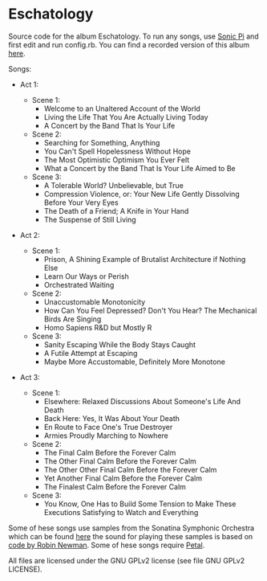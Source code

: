 # Eschatology
Source code for the album Eschatology. To run any songs, use [Sonic Pi](https://sonic-pi.net/) and first edit and run config.rb. You can find a recorded version of this album [here](https://beguiledbyguillotining.bandcamp.com/album/eschatology).

Songs:
- Act 1:
	- Scene 1:
		- Welcome to an Unaltered Account of the World
		- Living the Life That You Are Actually Living Today
		- A Concert by the Band That Is Your Life
	- Scene 2:
		- Searching for Something, Anything
		- You Can't Spell Hopelessness Without Hope
		- The Most Optimistic Optimism You Ever Felt
		- What a Concert by the Band That Is Your Life Aimed to Be
	- Scene 3:
		- A Tolerable World? Unbelievable, but True
		- Compression Violence, or: Your New Life Gently Dissolving Before Your Very Eyes
		- The Death of a Friend; A Knife in Your Hand
		- The Suspense of Still Living

- Act 2:
	- Scene 1:
		- Prison, A Shining Example of Brutalist Architecture if Nothing Else
		- Learn Our Ways or Perish
		- Orchestrated Waiting
	- Scene 2:
		- Unaccustomable Monotonicity
		- How Can You Feel Depressed? Don't You Hear? The Mechanical Birds Are Singing
		- Homo Sapiens R&D but Mostly R
	- Scene 3:
		- Sanity Escaping While the Body Stays Caught
		- A Futile Attempt at Escaping
		- Maybe More Accustomable, Definitely More Monotone


- Act 3:
	- Scene 1:
		- Elsewhere: Relaxed Discussions About Someone's Life And Death
		- Back Here: Yes, It Was About Your Death
		- En Route to Face One's True Destroyer
		- Armies Proudly Marching to Nowhere
	- Scene 2:
		- The Final Calm Before the Forever Calm
		- The Other Final Calm Before the Forever Calm
		- The Other Other Final Calm Before the Forever Calm
		- Yet Another Final Calm Before the Forever Calm
		- The Finalest Calm Before the Forever Calm
	- Scene 3:
		- You Know, One Has to Build Some Tension to Make These Executions Satisfying to Watch and Everything


Some of hese songs use samples from the Sonatina Symphonic Orchestra which can be found [here](https://github.com/peastman/sso) the sound for playing these samples is based on [code by Robin Newman](https://rbnrpi.wordpress.com/2016/03/16/sonatina-symphonic-orchestra-revisited-to-give-55-sample-voices-for-sonic-pi/). Some of hese songs require [Petal](https://github.com/siaflab/petal).

All files are licensed under the GNU GPLv2 license (see file GNU GPLv2 LICENSE).
